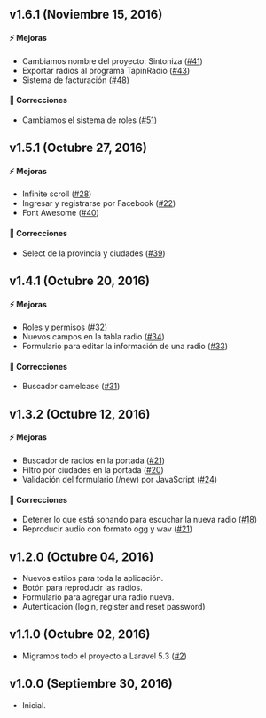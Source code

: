 ## v1.6.1 (Noviembre 15, 2016)

#### :zap: Mejoras
* Cambiamos nombre del proyecto: Sintoniza ([#41](https://github.com/soyFelixBarros/Sintoniza/issues/41))
* Exportar radios al programa TapinRadio ([#43](https://github.com/soyFelixBarros/Sintoniza/issues/43))
* Sistema de facturación ([#48](https://github.com/soyFelixBarros/Sintoniza/issues/48))

#### :bug: Correcciones
* Cambiamos el sistema de roles ([#51](https://github.com/soyFelixBarros/Sintoniza/issues/51))

## v1.5.1 (Octubre 27, 2016)

#### :zap: Mejoras
* Infinite scroll ([#28](https://github.com/soyFelixBarros/Sintoniza/issues/28))
* Ingresar y registrarse por Facebook ([#22](https://github.com/soyFelixBarros/Sintoniza/issues/22))
* Font Awesome ([#40](https://github.com/soyFelixBarros/Sintoniza/issues/40))

#### :bug: Correcciones
* Select de la provincia y ciudades ([#39](https://github.com/soyFelixBarros/Sintoniza/issues/39))

## v1.4.1 (Octubre 20, 2016)

#### :zap: Mejoras
* Roles y permisos ([#32](https://github.com/soyFelixBarros/Sintoniza/issues/32))
* Nuevos campos en la tabla radio ([#34](https://github.com/soyFelixBarros/Sintoniza/issues/34))
* Formulario para editar la información de una radio ([#33](https://github.com/soyFelixBarros/Sintoniza/issues/33))

#### :bug: Correcciones
* Buscador camelcase ([#31](https://github.com/soyFelixBarros/Sintoniza/issues/31))

## v1.3.2 (Octubre 12, 2016)

#### :zap: Mejoras
* Buscador de radios en la portada ([#21](https://github.com/soyFelixBarros/Sintoniza/issues/21))
* Filtro por ciudades en la portada ([#20](https://github.com/soyFelixBarros/Sintoniza/issues/20))
* Validación del formulario (/new) por JavaScript ([#24](https://github.com/soyFelixBarros/Sintoniza/issues/24))

#### :bug: Correcciones
* Detener lo que está sonando para escuchar la nueva radio ([#18](https://github.com/soyFelixBarros/Sintoniza/issues/18))
* Reproducir audio con formato ogg y wav ([#21](https://github.com/soyFelixBarros/Sintoniza/issues/23))

## v1.2.0 (Octubre 04, 2016)
* Nuevos estilos para toda la aplicación.
* Botón para reproducir las radios.
* Formulario para agregar una radio nueva.
* Autenticación (login, register and reset password)

## v1.1.0 (Octubre 02, 2016)
* Migramos todo el proyecto a Laravel 5.3 ([#2](https://github.com/soyFelixBarros/Sintoniza/issues/2))

## v1.0.0 (Septiembre 30, 2016)
* Inicial.